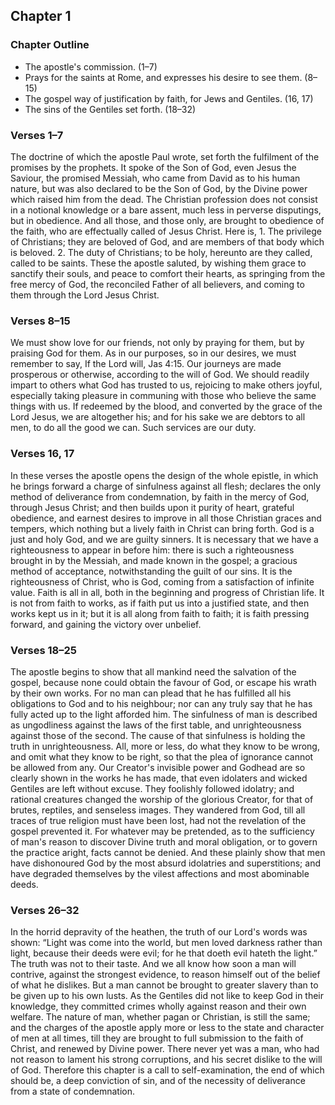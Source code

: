 ## Chapter 1

### Chapter Outline

- The apostle's commission. (1–7)
- Prays for the saints at Rome, and expresses his desire to see them. (8–15)
- The gospel way of justification by faith, for Jews and Gentiles. (16, 17)
- The sins of the Gentiles set forth. (18–32)

### Verses 1–7

The doctrine of which the apostle Paul wrote, set forth the fulfilment of the promises by the prophets. It spoke of the Son of God, even Jesus the Saviour, the promised Messiah, who came from David as to his human nature, but was also declared to be the Son of God, by the Divine power which raised him from the dead. The Christian profession does not consist in a notional knowledge or a bare assent, much less in perverse disputings, but in obedience. And all those, and those only, are brought to obedience of the faith, who are effectually called of Jesus Christ. Here is, 1. The privilege of Christians; they are beloved of God, and are members of that body which is beloved. 2. The duty of Christians; to be holy, hereunto are they called, called to be saints. These the apostle saluted, by wishing them grace to sanctify their souls, and peace to comfort their hearts, as springing from the free mercy of God, the reconciled Father of all believers, and coming to them through the Lord Jesus Christ.

### Verses 8–15

We must show love for our friends, not only by praying for them, but by praising God for them. As in our purposes, so in our desires, we must remember to say, If the Lord will, Jas 4:15. Our journeys are made prosperous or otherwise, according to the will of God. We should readily impart to others what God has trusted to us, rejoicing to make others joyful, especially taking pleasure in communing with those who believe the same things with us. If redeemed by the blood, and converted by the grace of the Lord Jesus, we are altogether his; and for his sake we are debtors to all men, to do all the good we can. Such services are our duty.

### Verses 16, 17

In these verses the apostle opens the design of the whole epistle, in which he brings forward a charge of sinfulness against all flesh; declares the only method of deliverance from condemnation, by faith in the mercy of God, through Jesus Christ; and then builds upon it purity of heart, grateful obedience, and earnest desires to improve in all those Christian graces and tempers, which nothing but a lively faith in Christ can bring forth. God is a just and holy God, and we are guilty sinners. It is necessary that we have a righteousness to appear in before him: there is such a righteousness brought in by the Messiah, and made known in the gospel; a gracious method of acceptance, notwithstanding the guilt of our sins. It is the righteousness of Christ, who is God, coming from a satisfaction of infinite value. Faith is all in all, both in the beginning and progress of Christian life. It is not from faith to works, as if faith put us into a justified state, and then works kept us in it; but it is all along from faith to faith; it is faith pressing forward, and gaining the victory over unbelief.

### Verses 18–25

The apostle begins to show that all mankind need the salvation of the gospel, because none could obtain the favour of God, or escape his wrath by their own works. For no man can plead that he has fulfilled all his obligations to God and to his neighbour; nor can any truly say that he has fully acted up to the light afforded him. The sinfulness of man is described as ungodliness against the laws of the first table, and unrighteousness against those of the second. The cause of that sinfulness is holding the truth in unrighteousness. All, more or less, do what they know to be wrong, and omit what they know to be right, so that the plea of ignorance cannot be allowed from any. Our Creator's invisible power and Godhead are so clearly shown in the works he has made, that even idolaters and wicked Gentiles are left without excuse. They foolishly followed idolatry; and rational creatures changed the worship of the glorious Creator, for that of brutes, reptiles, and senseless images. They wandered from God, till all traces of true religion must have been lost, had not the revelation of the gospel prevented it. For whatever may be pretended, as to the sufficiency of man's reason to discover Divine truth and moral obligation, or to govern the practice aright, facts cannot be denied. And these plainly show that men have dishonoured God by the most absurd idolatries and superstitions; and have degraded themselves by the vilest affections and most abominable deeds.

### Verses 26–32

In the horrid depravity of the heathen, the truth of our Lord's words was shown: “Light was come into the world, but men loved darkness rather than light, because their deeds were evil; for he that doeth evil hateth the light.” The truth was not to their taste. And we all know how soon a man will contrive, against the strongest evidence, to reason himself out of the belief of what he dislikes. But a man cannot be brought to greater slavery than to be given up to his own lusts. As the Gentiles did not like to keep God in their knowledge, they committed crimes wholly against reason and their own welfare. The nature of man, whether pagan or Christian, is still the same; and the charges of the apostle apply more or less to the state and character of men at all times, till they are brought to full submission to the faith of Christ, and renewed by Divine power. There never yet was a man, who had not reason to lament his strong corruptions, and his secret dislike to the will of God. Therefore this chapter is a call to self-examination, the end of which should be, a deep conviction of sin, and of the necessity of deliverance from a state of condemnation.

